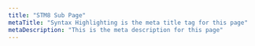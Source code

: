 ```yaml
---
title: "STM8 Sub Page"
metaTitle: "Syntax Highlighting is the meta title tag for this page"
metaDescription: "This is the meta description for this page"
---
```

